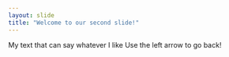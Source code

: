 ```yaml
---
layout: slide
title: "Welcome to our second slide!"
---
```

My text that can say whatever I like
Use the left arrow to go back!
